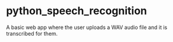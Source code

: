 # python_speech_recognition
A basic web app where the user uploads a WAV audio file and it is transcribed for them.
